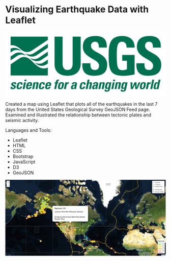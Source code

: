# Visualizing Earthquake Data with Leaflet

![1-Logo](Images/1-Logo.png)

Created a map using Leaflet that plots all of the earthquakes in the last 7 days from the United States Geological Survey GeoJSON Feed page. Examined and illustrated the relationship between tectonic plates and seismic activity.

Languages and Tools:
- Leaflet
- HTML
- CSS
- Bootstrap
- JavaScript
- D3
- GeoJSON

![earthquake](Images/earthquake.png)
